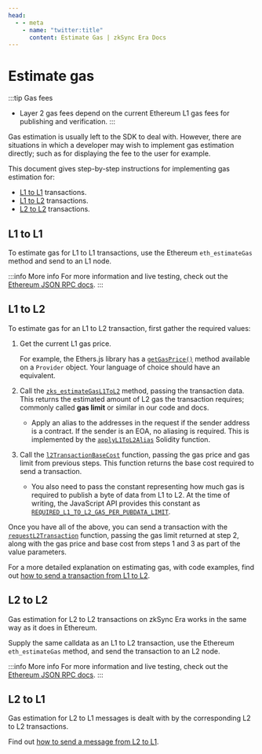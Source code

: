 ```yaml
---
head:
  - - meta
    - name: "twitter:title"
      content: Estimate Gas | zkSync Era Docs
---
```


# Estimate gas

:::tip Gas fees

- Layer 2 gas fees depend on the current Ethereum L1 gas fees for publishing and verification.
  :::

Gas estimation is usually left to the SDK to deal with. However, there are situations in which a developer may wish to implement gas estimation directly; such as for displaying the fee to the user for example.

This document gives step-by-step instructions for implementing gas estimation for:

- [L1 to L1](#l1-to-l1) transactions.
- [L1 to L2](#l1-to-l2) transactions.
- [L2 to L2](#l2-to-l2) transactions.

## L1 to L1

To estimate gas for L1 to L1 transactions, use the Ethereum `eth_estimateGas` method and send to an L1 node.

:::info More info
For more information and live testing, check out the [Ethereum JSON RPC docs](https://ethereum.github.io/execution-apis/api-documentation/).
:::

## L1 to L2

To estimate gas for an L1 to L2 transaction, first gather the required values:

1. Get the current L1 gas price.

   For example, the Ethers.js library has a [`getGasPrice()`](https://docs.ethers.org/v5/api/providers/provider/#Provider-getGasPrice) method available on a `Provider` object. Your language of choice should have an equivalent.

2. Call the [`zks_estimateGasL1ToL2`](../../build/api.md#zks-estimategasl1tol2) method, passing the transaction data. This returns the estimated amount of L2 gas the transaction requires; commonly called **gas limit** or similar in our code and docs.

   - Apply an alias to the addresses in the request if the sender address is a contract. If the sender is an EOA, no aliasing is required. This is implemented by the [`applyL1ToL2Alias`](https://github.com/matter-labs/era-contracts/blob/87cd8d7b0f8c02e9672c0603a821641a566b5dd8/l1-contracts/contracts/vendor/AddressAliasHelper.sol#L28) Solidity function.

3. Call the [`l2TransactionBaseCost`](https://github.com/matter-labs/era-contracts/blob/6250292a98179cd442516f130540d6f862c06a16/l1-contracts/contracts/zksync/interfaces/IMailbox.sol#L131) function, passing the gas price and gas limit from previous steps. This function returns the base cost required to send a transaction.

   - You also need to pass the constant representing how much gas is required to publish a byte of data from L1 to L2. At the time of writing, the JavaScript API provides this constant as [`REQUIRED_L1_TO_L2_GAS_PER_PUBDATA_LIMIT`](../../build/sdks/js/utils.md#gas).

Once you have all of the above, you can send a transaction with the [`requestL2Transaction`](https://github.com/matter-labs/era-contracts/blob/6250292a98179cd442516f130540d6f862c06a16/l1-contracts/contracts/zksync/interfaces/IMailbox.sol#L121) function, passing the gas limit returned at step 2, along with the gas price and base cost from steps 1 and 3 as part of the value parameters.

For a more detailed explanation on estimating gas, with code examples, find out [how to send a transaction from L1 to L2](../../build/tutorials/how-to/send-transaction-l1-l2.md).

## L2 to L2

Gas estimation for L2 to L2 transactions on zkSync Era works in the same way as it does in Ethereum.

Supply the same calldata as an L1 to L2 transaction, use the Ethereum `eth_estimateGas` method, and send the transaction to an L2 node.

:::info More info
For more information and live testing, check out the [Ethereum JSON RPC docs](https://ethereum.github.io/execution-apis/api-documentation/).
:::

## L2 to L1

Gas estimation for L2 to L1 messages is dealt with by the corresponding L2 to L2 transactions.

Find out [how to send a message from L2 to L1](../../build/tutorials/how-to/send-message-l2-l1.md).
